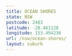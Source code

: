 ```yaml
---
title: OCEAN SHORES
state: NSW
postcode: 2483
latitude: -28.461128
longitude: 153.494236
url: /nsw/ocean-shores/
layout: suburb
---
```

